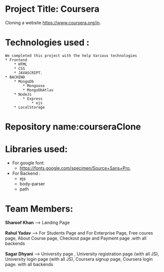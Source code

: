 # Project Title: Coursera
 
Cloning  a website https://www.coursera.org/in. 

# Technologies used :
    We completed this project with the help Various technologies
    * Frontend
        * HTML
        * CSS
        * JAVASCRIPT.
    * BACKEND
        * MongoDb
            * Mongoose
            * MongoDbAtlas
        * NodeJs
            * Express
                * ejs
        * LocalStorage
    
# Repository name:courseraClone
<!-- courseraClone -->

# Libraries used:
* For google font: 
    * https://fonts.google.com/specimen/Source+Sans+Pro,
* For Backend : 
    * ejs
    * body-parser
    * path
    


# Team Members:

<strong>Sharoof Khan</strong> --> Landing Page
<br><br>
<strong>Rahul Yadav</strong> -->  For Students Page and For Enterprise Page, Free coures page, About Course page, Checkout page and Payment page .with all backends
<br><br>
<strong>Sagar Dhyani</strong> --> University page , University registration page (with all JS), University login page (with all JS), Coursera signup page, Coursera login page. with all backends
